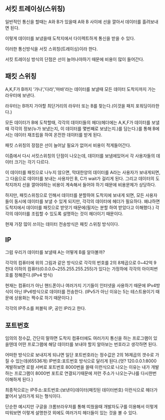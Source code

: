 ## 서킷 트레이싱(스위칭)

일반적인 통신을 할때는 A와 B가 있을때 A와 B 사이에 선을 깔아서 데이터를 흘려보내면 된다.

이렇게 데이터를 보냈을때 도착지에서 다이렉트하게 통신을 받을 수 있다.

이러한 통신방식을 서킷 스위칭(트레이싱)이라 한다.


서킷 트레이싱 방식의 단점은 선이 늘어나야하기 때문에 비용이 많이 들어간다.

## 패킷 스위칭

A,K,F가 B까지 ‘가나’,’다라',’마바’라는 데이터를 보낼때 모든 데이터 도착지까지 가는 라우터에 보낸다.

라우터는 B까지 가야할 최단거리의 라우터 또는 B를 찾는다.(이것을 패치 포워딩이라한다.)

모든 데이터가 B에 도착할때, 각각의 데이터들의 헤더(헤더에는 A,K,F가 데이터를 보낼때 각각의 정보(누가 보냈는지, 이 데이터를 몇번째로 보냈는지.)를 담는다.)를 통해 B에서는 데이터 재조립을 하여 온전한 데이터를 받게 된다.

패킷 스위칭의 장점은 선이 늘어날 필요가 없어서 비용이 적게들어간다.

이즘에서 다시 서킷스위칭의 단점이 나오는데, 데이터를 보냄에있어서 각 사용자들의 데이터 크기는 각기 다르다.

이 데이터를 패킷으로 나누지 않으면, 막대한양의 데이터를 A라는 사용자가 보내게되면, 그 다음으로 데이터를 보내는 사용자인 B, C가 wait가 걸리게 된다. 그리고 데이터의 도착지까지 선을 깔아야하는 비용이 계속해서 들어야 하기 때문에 비용문제가 상당하다.

하지만, 패킷스위칭으로 인해서 데이터를 분할하여 도착지에 보내게 되면, 모든 사용자들이 동시에 데이터를 보낼 수 있게 되지만, 각각의 데이터에 헤더가 필요하다. 왜냐하면 도착지에서 데이터를 패킷으로 받앗기 때문에(필자는 분할 하여 받았다고 이해했다.) 각각의 데이터를 조립할 수 있도록 설명하는 것이 헤더이기 때문이다.

현재 가장 많이 쓰이는 데이터 전송방식은 패킷 스위칭 방식이다.

## IP

그럼 우리가 데이터를 보낼때 A는 어떻게 B를 알아볼까? 

각각의 컴퓨터에 위의 그림과 같은 방식으로 각각의 번호를 2의 8제곱으로 0~42억 9천대 이하의 컴퓨터(0.0.0.0~255.255.255.255)가 있다는 가정하에 각각의 아이피번호를 정해준다.(IPv4 방식)

현재는 컴퓨터가 아닌 핸드폰이나 여러가지 기기들이 인터넷을 사용하기 때문에 IPv4방식이 아닌 IPv6방식으로 데이터를 전송한다.
(IPv5가 아닌 이유는 5는 테스트용이기 때문에 상용화는 짝수로 하기 때문이다.)

각각의 IP주소를 퍼블릭 IP, 공인 IP라고 한다.

## 포트번호

임의의 정수값, 간단히 말하면 도착지 컴퓨터에도 여러가지 통신을 하는 프로그램이 있을텐데 어떤 프로그램에 해당 데이터를 보내야 할지 알아보는 번호라고 생각하면 된다.

어떠한 방식으로 보내지게 되냐면 일단 포트번호라는 정수값은 2의 16제곱의 갯수로 가질 수 있는데(65536개) IP번호:포트번호 방식으로 달리게 된다.(엇? 120.0.0.1:8000 계발하보면 로컬 서버로 포트번호 8000번을 쓸때 이런식으로 나오는 이유는 내가 개발하는 프로그램이 8000번 포트로 연결되기때문에 저런 주소가 나오는구나를 다시한번 이해하게 된다.)

최종적으로는 IP주소:포트번호:(보낸이)데이터(패킷된 데이터번호) 이런식으로 헤더가 붙어서 날라가게 되는 형식이다.

단순한 예시지만 구글을 크롬브라우저를 통해 띠웠을때 개발자도구를 이용해서 이렇게 띠워보면 이렇게 설명한것 외에도 여러가지 헤더들이 있는 것을 볼 수 있다. 